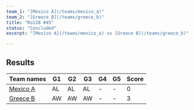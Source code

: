 ```yaml
---
team_1: "[Mexico A](/teams/mexico_a)"
team_2: "[Greece B](/teams/greece_b)"
title: "Ro128 #45"
status: "Concluded"
excerpt: "[Mexico A](/teams/mexico_a) vs [Greece B](/teams/greece_b)"

---
```

## Results

| Team names | G1 | G2 | G3 | G4 | G5 | Score |
| -- | -- | -- | -- | -- | -- | -- |
| [Mexico A](/teams/mexico_a) | AL | AL | AL | - | - | 0 |
| [Greece B](/teams/greece_b) | AW | AW | AW | - | - | 3 |

